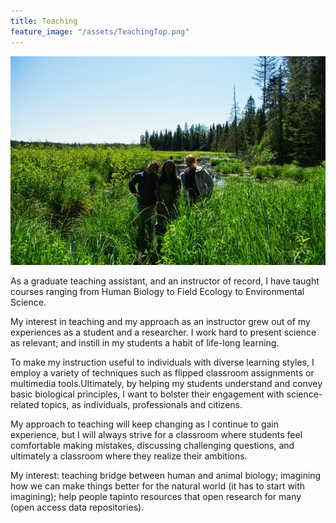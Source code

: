 ```yaml
---
title: Teaching 
feature_image: "/assets/TeachingTop.png"
---
```


![University of Notre Dame Undergraduate Research Center, Land O’Lakes, WI](/assets/undergrads.png)

As a graduate teaching assistant, and an instructor of record, I have taught courses ranging from Human Biology to Field Ecology to Environmental Science.
 
My interest in teaching and my approach as an instructor grew out of my experiences as a student and a researcher. I work hard to present science as relevant; and instill in my students a habit of life-long learning.
 
To make my instruction useful to individuals with diverse learning styles, I employ a variety of techniques such as flipped classroom assignments or multimedia tools.Ultimately, by helping my students understand and convey basic biological principles, I want to bolster their engagement with science-related topics, as individuals, professionals and citizens.
 
My approach to teaching will keep changing as I continue to gain experience, but I will always strive for a classroom where students feel comfortable making mistakes, discussing challenging questions, and ultimately a classroom where they realize their ambitions. 
 
My interest: teaching bridge between human and animal biology; imagining how we can make things better for the natural world (it has to start with imagining); help people tapinto resources that open research for many  (open access data repositories).
